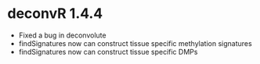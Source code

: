 # deconvR 1.4.4

* Fixed a bug in deconvolute
* findSignatures now can construct tissue specific methylation signatures
* findSignatures now can construct tissue specific DMPs